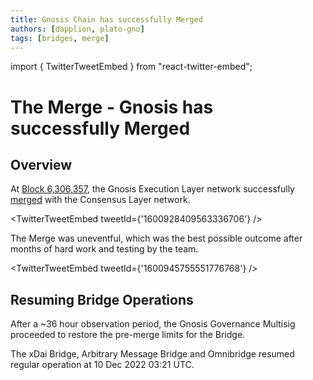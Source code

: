 ```yaml
---
title: Gnosis Chain has successfully Merged
authors: [dapplion, plato-gno]
tags: [bridges, merge]
---
```


import { TwitterTweetEmbed } from "react-twitter-embed";

# The Merge - Gnosis has successfully Merged

## Overview

At [Block 6,306,357](https://gnosischa.in//block/6306357), the Gnosis Execution Layer network successfully [merged](/specs/hard-forks/merge) with the Consensus Layer network.

<TwitterTweetEmbed
tweetId={'1600928409563336706'}
/>

The Merge was uneventful, which was the best possible outcome after months of hard work and testing by the team.

<TwitterTweetEmbed
tweetId={'1600945755551776768'}
/>

## Resuming Bridge Operations

After a ~36 hour observation period, the Gnosis Governance Multisig proceeded to restore the pre-merge limits for the Bridge.

The xDai Bridge, Arbitrary Message Bridge and Omnibridge resumed regular operation at 10 Dec 2022 03:21 UTC.
